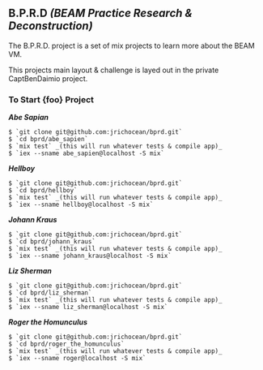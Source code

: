 B.P.R.D
_(BEAM Practice Research & Deconstruction)_
---

The B.P.R.D. project is a set of mix projects to learn more about the BEAM VM.

This projects main layout & challenge is layed out in the private CaptBenDaimio project.

### To Start {foo} Project

*__Abe Sapian__*

	$ `git clone git@github.com:jrichocean/bprd.git`
	$ `cd bprd/abe_sapien`
	$ `mix test` _(this will run whatever tests & compile app)_
	$ `iex --sname abe_sapien@localhost -S mix`

*__Hellboy__*

	$ `git clone git@github.com:jrichocean/bprd.git`
	$ `cd bprd/hellboy`
	$ `mix test` _(this will run whatever tests & compile app)_
	$ `iex --sname hellboy@localhost -S mix`

*__Johann Kraus__*

	$ `git clone git@github.com:jrichocean/bprd.git`
	$ `cd bprd/johann_kraus`
	$ `mix test` _(this will run whatever tests & compile app)_
	$ `iex --sname johann_kraus@localhost -S mix`

*__Liz Sherman__*

	$ `git clone git@github.com:jrichocean/bprd.git`
	$ `cd bprd/liz_sherman`
	$ `mix test` _(this will run whatever tests & compile app)_
	$ `iex --sname liz_sherman@localhost -S mix`

*__Roger the Homunculus__*

	$ `git clone git@github.com:jrichocean/bprd.git`
	$ `cd bprd/roger_the_homunculus`
	$ `mix test` _(this will run whatever tests & compile app)_
	$ `iex --sname roger@localhost -S mix`
